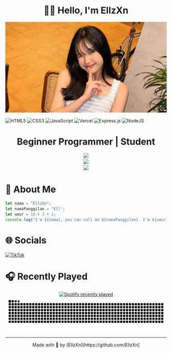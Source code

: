<div align="center">
<h1>👋🏻 Hello, I'm EllzXn</h1>
</div>

![myIstri](img/ribka.jpg)

![HTML5](https://img.shields.io/badge/html5-%23E34F26.svg?style=for-the-badge&logo=html5&logoColor=white) ![CSS3](https://img.shields.io/badge/css3-%231572B6.svg?style=for-the-badge&logo=css3&logoColor=white) ![JavaScript](https://img.shields.io/badge/javascript-%23323330.svg?style=for-the-badge&logo=javascript&logoColor=%23F7DF1E) ![Vercel](https://img.shields.io/badge/vercel-%23000000.svg?style=for-the-badge&logo=vercel&logoColor=white) ![Express.js](https://img.shields.io/badge/express.js-%23404d59.svg?style=for-the-badge&logo=express&logoColor=%2361DAFB) ![NodeJS](https://img.shields.io/badge/node.js-6DA55F?style=for-the-badge&logo=node.js&logoColor=white)

<div align="center">
<h1>Beginner Programmer | Student</h1>
</div>

<div align="center">
<img src="https://github-readme-stats.vercel.app/api?username=EllzXn&theme=dark&hide_border=false&include_all_commits=true&count_private=true"/>
</div>
<div align="center">
<img src="https://nirzak-streak-stats.vercel.app/?user=EllzXn&theme=dark&hide_border=false"/>
</div>
<div align="center">
<img src="https://github-readme-stats.vercel.app/api/top-langs/?username=EllzXn&theme=dark&hide_border=false&include_all_commits=true&count_private=true&layout=compact"/>
</div>

# 💫 About Me
```js
let nama = "EllzXn";
let namaPanggilan = "Ell";
let umur = 10 + 3 + 2;
console.log("I'm ${nama}, you can call me ${namaPanggilan}. I'm ${umur} years old")
```

# 🌐 Socials
[![TikTok](https://img.shields.io/badge/TikTok-%23000000.svg?logo=TikTok&logoColor=white)](https://tiktok.com/@ell_zxn)

<!-- Proudly created with GPRM ( https://gprm.itsvg.in ) -->

# 🎧 Recently Played
<div align="center">
  <a href="https://open.spotify.com/user/31uf7wzaea27553yo2fnfdddowfq">
    <img src="https://spotify-recently-played-readme.vercel.app/api?user=31uf7wzaea27553yo2fnfdddowfq&count=5&unique=false" alt="Spotify recently played"/>
  </a>
</div>

<img src="https://raw.githubusercontent.com/EllzXn/EllzXn/output/snake.svg" alt="Snake animation"/>

---

<p align="center">Made with 🤍 by (EllzXn)[https://github.com/EllzXn]</p>

